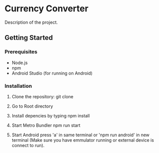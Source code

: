 # Currency Converter

Description of the project.

## Getting Started

### Prerequisites

- Node.js 
- npm 
- Android Studio (for running on Android)

### Installation

1. Clone the repository:
    git clone <repository-url>

2. Go to Root directory

3. Install depencies by typing 
    npm install

4. Start Metro Bundler 
    npm run start

5. Start Android
    press 'a' in same terminal or 'npm run android' in new terminal
    (Make sure you have emmulator running or external device is connect to run).
